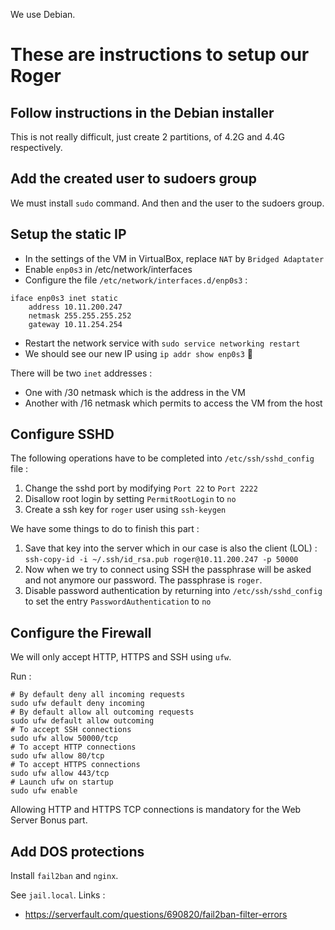 We use Debian.

# These are instructions to setup our Roger

## Follow instructions in the Debian installer

This is not really difficult, just create 2 partitions, of 4.2G and 4.4G respectively.

## Add the created user to sudoers group

We must install `sudo` command.
And then and the user to the sudoers group.

## Setup the static IP

- In the settings of the VM in VirtualBox, replace `NAT` by `Bridged Adaptater`
- Enable `enp0s3` in /etc/network/interfaces
- Configure the file `/etc/network/interfaces.d/enp0s3` :
```
iface enp0s3 inet static
	address 10.11.200.247
	netmask 255.255.255.252
	gateway 10.11.254.254
```
- Restart the network service with `sudo service networking restart`
- We should see our new IP using `ip addr show enp0s3` 🎉

There will be two `inet` addresses :
- One with /30 netmask which is the address in the VM
- Another with /16 netmask which permits to access the VM from the host

## Configure SSHD

The following operations have to be completed into `/etc/ssh/sshd_config` file :

1. Change the sshd port by modifying `Port 22` to `Port 2222`
2. Disallow root login by setting `PermitRootLogin` to `no`
3. Create a ssh key for `roger` user using `ssh-keygen`

We have some things to do to finish this part :

1. Save that key into the server which in our case is also the client (LOL) : `ssh-copy-id -i ~/.ssh/id_rsa.pub roger@10.11.200.247 -p 50000`
2. Now when we try to connect using SSH the passphrase will be asked and not anymore our password. The passphrase is `roger`.
3. Disable password authentication by returning into `/etc/ssh/sshd_config` to set the entry `PasswordAuthentication` to `no`

## Configure the Firewall

We will only accept HTTP, HTTPS and SSH using `ufw`.

Run :
```
# By default deny all incoming requests
sudo ufw default deny incoming
# By default allow all outcoming requests
sudo ufw default allow outcoming
# To accept SSH connections
sudo ufw allow 50000/tcp
# To accept HTTP connections
sudo ufw allow 80/tcp
# To accept HTTPS connections
sudo ufw allow 443/tcp
# Launch ufw on startup
sudo ufw enable
```

Allowing HTTP and HTTPS TCP connections is mandatory for the Web Server Bonus part.

## Add DOS protections

Install `fail2ban` and `nginx`.

See `jail.local`.
Links :
- https://serverfault.com/questions/690820/fail2ban-filter-errors 

